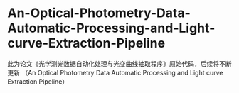 # An-Optical-Photometry-Data-Automatic-Processing-and-Light-curve-Extraction-Pipeline

此为论文《光学测光数据自动化处理与光变曲线抽取程序》原始代码，后续将不断更新
（An Optical Photometry Data Automatic Processing and Light curve Extraction Pipeline）

